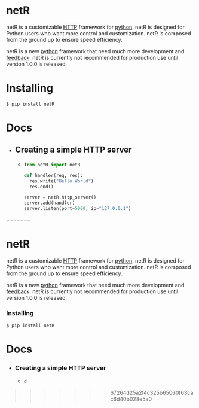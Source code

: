 # netR

netR is a customizable [HTTP](https://developer.mozilla.org/en-US/docs/Web/HTTP) framework for [python](https://www.python.org/). netR is designed for Python users who want more control and customization. netR is composed from the ground up to ensure speed efficiency.

netR is a new [python](https://www.python.org/) framework that need much more development and [feedback](https://github.com/Net-Dash/netR/issues). netR is currently not recommended for production use until version 1.0.0 is released.

# Installing

```shell
$ pip install netR
```

# Docs

- ## Creating a simple HTTP server
    -  ```python
       from netR import netR

       def handler(req, res):
         res.write("Hello World")
         res.end()

       server = netR.http_server()
       server.add(handler)
       server.listen(port=5000, ip="127.0.0.1")
       ```
=======
# netR

netR is a customizable [HTTP](https://developer.mozilla.org/en-US/docs/Web/HTTP) framework for [python](https://www.python.org/). netR is designed for Python users who want more control and customization. netR is composed from the ground up to ensure speed efficiency. 

netR is a new [python](https://www.python.org/) framework that need much more development and [feedback](https://github.com/Net-Dash/netR/issues). netR is currently not recommended for production use until version 1.0.0 is released.

### Installing

```shell
$ pip install netR
```

# Docs

- ### Creating a simple HTTP server
    -  ```
       d
       ```
>>>>>>> 67264d25a2f4c325b65060f63cac6d40b028e5a0
